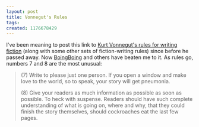 ```yaml
---
layout: post
title: Vonnegut's Rules
tags: 
created: 1176678429
---
```

I've been meaning to post this link to [Kurt Vonnegut's rules for writing fiction](http://www.americanstate.org/vonnegut.html) (along with some other sets of fiction-writing rules) since before he passed away.  Now [BoingBoing](http://www.boingboing.net/2007/04/14/vonneguts_rules_for_.html) and others have beaten me to it.  As rules go, numbers 7 and 8 are the most unusual:

>(7) Write to please just one person. If you open a window and make love to the world, so to speak, your story will get pneumonia.<!--break-->
>
>(8) Give your readers as much information as possible as soon as possible. To heck with suspense. Readers should have such complete understanding of what is going on, where and why, that they could finish the story themselves, should cockroaches eat the last few pages.
